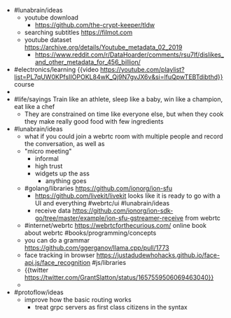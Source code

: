 - #lunabrain/ideas
	- youtube download
		- https://github.com/the-crypt-keeper/tldw
	- searching subtitles https://filmot.com
	- youtube dataset https://archive.org/details/Youtube_metadata_02_2019
		- https://www.reddit.com/r/DataHoarder/comments/rsu7lf/dislikes_and_other_metadata_for_456_billion/
- #electronics/learning {{video https://youtube.com/playlist?list=PL7qUW0KPfsIIOPOKL84wK_Qj9N7gvJX6v&si=lfuQpwTEBTdibthd}} course
-
- #life/sayings Train like an athlete, sleep like a baby, win like a champion, eat like a chef
	- They are constrained on time like everyone else, but when they cook they make really good food with few ingredients
- #lunabrain/ideas
	- what if you could join a webrtc room with multiple people and record the conversation, as well as
	- "micro meeting"
		- informal
		- high trust
		- widgets up the ass
			- anything goes
	- #golang/libraries https://github.com/ionorg/ion-sfu
		- https://github.com/livekit/livekit looks like it is ready to go with a UI and everything #webrtc/ui #lunabrain/ideas
		- receive data https://github.com/ionorg/ion-sdk-go/tree/master/example/ion-sfu-gstreamer-receive from webrtc
	- #internet/webrtc https://webrtcforthecurious.com/ online book about webrtc #books/programming/concepts
	- you can do a grammar https://github.com/ggerganov/llama.cpp/pull/1773
	- face tracking in browser https://justadudewhohacks.github.io/face-api.js/face_recognition #js/libraries
	- {{twitter https://twitter.com/GrantSlatton/status/1657559506069463040}}
	-
- #protoflow/ideas
	- improve how the basic routing works
		- treat grpc servers as first class citizens in the syntax